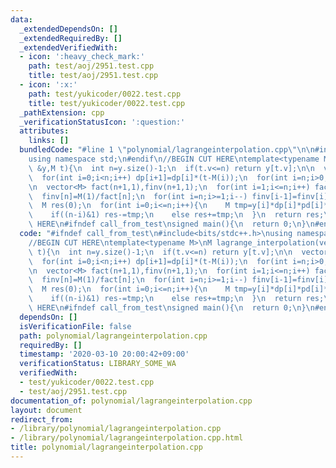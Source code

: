 ```yaml
---
data:
  _extendedDependsOn: []
  _extendedRequiredBy: []
  _extendedVerifiedWith:
  - icon: ':heavy_check_mark:'
    path: test/aoj/2951.test.cpp
    title: test/aoj/2951.test.cpp
  - icon: ':x:'
    path: test/yukicoder/0022.test.cpp
    title: test/yukicoder/0022.test.cpp
  _pathExtension: cpp
  _verificationStatusIcon: ':question:'
  attributes:
    links: []
  bundledCode: "#line 1 \"polynomial/lagrangeinterpolation.cpp\"\n\n#include<bits/stdc++.h>\n\
    using namespace std;\n#endif\n//BEGIN CUT HERE\ntemplate<typename M>\nM lagrange_interpolation(vector<M>\
    \ &y,M t){\n  int n=y.size()-1;\n  if(t.v<=n) return y[t.v];\n\n  vector<M> dp(n+1,1),pd(n+1,1);\n\
    \  for(int i=0;i<n;i++) dp[i+1]=dp[i]*(t-M(i));\n  for(int i=n;i>0;i--) pd[i-1]=pd[i]*(t-M(i));\n\
    \n  vector<M> fact(n+1,1),finv(n+1,1);\n  for(int i=1;i<=n;i++) fact[i]=fact[i-1]*M(i);\n\
    \  finv[n]=M(1)/fact[n];\n  for(int i=n;i>=1;i--) finv[i-1]=finv[i]*M(i);\n\n\
    \  M res(0);\n  for(int i=0;i<=n;i++){\n    M tmp=y[i]*dp[i]*pd[i]*finv[i]*finv[n-i];\n\
    \    if((n-i)&1) res-=tmp;\n    else res+=tmp;\n  }\n  return res;\n}\n//END CUT\
    \ HERE\n#ifndef call_from_test\nsigned main(){\n  return 0;\n}\n#endif\n"
  code: "#ifndef call_from_test\n#include<bits/stdc++.h>\nusing namespace std;\n#endif\n\
    //BEGIN CUT HERE\ntemplate<typename M>\nM lagrange_interpolation(vector<M> &y,M\
    \ t){\n  int n=y.size()-1;\n  if(t.v<=n) return y[t.v];\n\n  vector<M> dp(n+1,1),pd(n+1,1);\n\
    \  for(int i=0;i<n;i++) dp[i+1]=dp[i]*(t-M(i));\n  for(int i=n;i>0;i--) pd[i-1]=pd[i]*(t-M(i));\n\
    \n  vector<M> fact(n+1,1),finv(n+1,1);\n  for(int i=1;i<=n;i++) fact[i]=fact[i-1]*M(i);\n\
    \  finv[n]=M(1)/fact[n];\n  for(int i=n;i>=1;i--) finv[i-1]=finv[i]*M(i);\n\n\
    \  M res(0);\n  for(int i=0;i<=n;i++){\n    M tmp=y[i]*dp[i]*pd[i]*finv[i]*finv[n-i];\n\
    \    if((n-i)&1) res-=tmp;\n    else res+=tmp;\n  }\n  return res;\n}\n//END CUT\
    \ HERE\n#ifndef call_from_test\nsigned main(){\n  return 0;\n}\n#endif\n"
  dependsOn: []
  isVerificationFile: false
  path: polynomial/lagrangeinterpolation.cpp
  requiredBy: []
  timestamp: '2020-03-10 20:00:42+09:00'
  verificationStatus: LIBRARY_SOME_WA
  verifiedWith:
  - test/yukicoder/0022.test.cpp
  - test/aoj/2951.test.cpp
documentation_of: polynomial/lagrangeinterpolation.cpp
layout: document
redirect_from:
- /library/polynomial/lagrangeinterpolation.cpp
- /library/polynomial/lagrangeinterpolation.cpp.html
title: polynomial/lagrangeinterpolation.cpp
---
```

